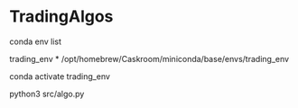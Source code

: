 # TradingAlgos

conda env list

trading_env           *  /opt/homebrew/Caskroom/miniconda/base/envs/trading_env

conda activate trading_env


python3 src/algo.py
